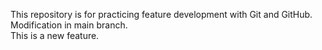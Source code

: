 This repository is for practicing feature development with Git and GitHub.  
Modification in main branch.  
This is a new feature.